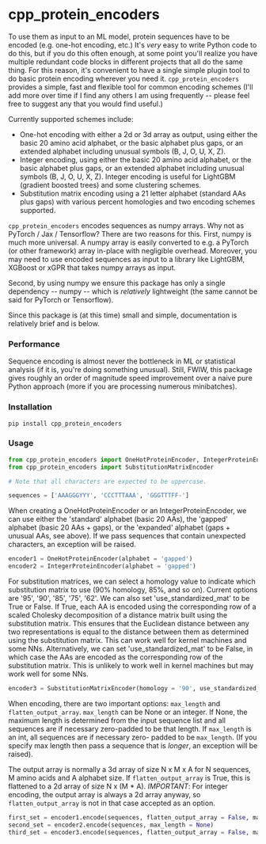 # cpp_protein_encoders

To use them as input to an ML model, protein sequences have to
be encoded (e.g. one-hot encoding, etc.) It's *very* easy to write
Python code to do this, but if you do this often enough, at some point
you'll realize you have multiple redundant code blocks in different
projects that all do the same thing. For this reason, it's convenient
to have a single simple plugin tool to do basic protein encoding wherever
you need it. `cpp_protein_encoders` provides a simple,
fast and flexible tool for common encoding schemes (I'll add
more over time if I find any others I am using frequently -- please
feel free to suggest any that you would find useful.)

Currently supported schemes include:

- One-hot encoding with either a 2d or 3d array as output, using either the
basic 20 amino acid alphabet, or the basic alphabet plus gaps, or an extended
alphabet including unusual symbols (B, J, O, U, X, Z).
- Integer encoding, using either the basic 20 amino acid alphabet, or the basic alphabet plus gaps, or an extended
alphabet including unusual symbols (B, J, O, U, X, Z). Integer encoding is
useful for LightGBM (gradient boosted trees) and some clustering schemes.
- Substitution matrix encoding using a 21 letter alphabet (standard AAs plus
gaps) with various percent homologies and two encoding schemes supported.

`cpp_protein_encoders` encodes sequences as numpy arrays. Why not as
PyTorch / Jax / Tensorflow? There are two reasons for this. First, numpy is
much more universal. A numpy array is easily converted to e.g. a PyTorch
(or other framework) array in-place with negligible overhead. Moreover,
you may need to use encoded sequences as input to a library like LightGBM,
XGBoost or xGPR that takes numpy arrays as input.

Second, by using numpy we ensure this package has only a single
dependency -- numpy -- which is *relatively* lightweight (the same cannot
be said for PyTorch or Tensorflow).

Since this package is (at this time) small and simple,
documentation is relatively brief and is below.

### Performance

Sequence encoding is almost never the bottleneck in ML or statistical
analysis (if it is, you're doing something unusual). Still, FWIW, this
package gives roughly an order of magnitude speed improvement over a
naive pure Python approach (more if you are processing numerous
minibatches).

### Installation
```
pip install cpp_protein_encoders
```

### Usage

```python
from cpp_protein_encoders import OneHotProteinEncoder, IntegerProteinEncoder
from cpp_protein_encoders import SubstitutionMatrixEncoder

# Note that all characters are expected to be uppercase.

sequences = ['AAAGGGYYY', 'CCCTTTAAA', 'GGGTTTFF-']
```

When creating a OneHotProteinEncoder or an IntegerProteinEncoder, we
can use either the 'standard' alphabet (basic 20 AAs), the 'gapped'
alphabet (basic 20 AAs + gaps), or the 'expanded' alphabet (gaps +
unusual AAs, see above). If we pass sequences that contain unexpected
characters, an exception will be raised.

```python
encoder1 = OneHotProteinEncoder(alphabet = 'gapped')
encoder2 = IntegerProteinEncoder(alphabet = 'gapped')
```

For substitution matrices, we can select a homology value to indicate
which substitution matrix to use (90% homology, 85%, and so on).
Current options are '95', '90', '85', '75', '62'.
We can also set 'use_standardized_mat' to be True or False. If True,
each AA is encoded using the corresponding row of a scaled Cholesky
decomposition of a distance matrix built using the substitution matrix.
This ensures that the Euclidean distance between any two representations
is equal to the distance between them as determined using the substitution
matrix. This can work well for kernel machines and some NNs. Alternatively,
we can set 'use_standardized_mat' to be False, in which case the AAs are
encoded as the corresponding row of the substitution matrix. This is
unlikely to work well in kernel machines but may work well for some NNs.

```python
encoder3 = SubstitutionMatrixEncoder(homology = '90', use_standardized_mat = True)
```

When encoding, there are two important options:
`max_length` and `flatten_output_array`. `max_length` can be None or
an integer. If None, the maximum length is determined from the input
sequence list and all sequences are if necessary zero-padded to be that
length. If `max_length` is an int, all sequences are if necessary zero-
padded to be `max_length`. (If you specify max length then pass a sequence
that is *longer*, an exception will be raised).

The output array is normally a 3d array of size N x M x A for N sequences,
M amino acids and A alphabet size. If `flatten_output_array` is True,
this is flattened to a 2d array of size N x (M * A). *IMPORTANT*: For
integer encoding, the output array is always a 2d array anyway, so
`flatten_output_array` is not in that case accepted as an option.

```python
first_set = encoder1.encode(sequences, flatten_output_array = False, max_length = None)
second_set = encoder2.encode(sequences, max_length = None)
third_set = encoder3.encode(sequences, flatten_output_array = False, max_length = None)
```
